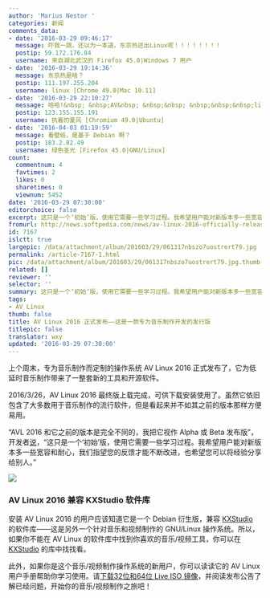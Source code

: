 ```yaml
---
author: 'Marius Nestor '
categories: 新闻
comments_data:
- date: '2016-03-29 09:46:17'
  message: 吓我一跳，还以为一本道，东京热还出Linux呢！！！！！！！！
  postip: 59.172.176.84
  username: 来自湖北武汉的 Firefox 45.0|Windows 7 用户
- date: '2016-03-29 19:14:36'
  message: 东京热是啥？
  postip: 111.197.255.204
  username: linux [Chrome 49.0|Mac 10.11]
- date: '2016-03-29 22:10:27'
  message: 哈哈!&nbsp; &nbsp;AV&nbsp; &nbsp;&nbsp; &nbsp;&nbsp;&nbsp;linux
  postip: 123.155.155.191
  username: 执着的夏风 [Chromium 49.0|Ubuntu]
- date: '2016-04-03 01:19:59'
  message: 看壁纸，是基于 Debian 啊？
  postip: 183.2.82.49
  username: 绿色圣光 [Firefox 45.0|GNU/Linux]
count:
  commentnum: 4
  favtimes: 2
  likes: 0
  sharetimes: 0
  viewnum: 5452
date: '2016-03-29 07:30:00'
editorchoice: false
excerpt: 这只是一个‘初始’版，使用它需要一些学习过程。我希望用户能对新版本多一些宽容和耐心，我们指望您的反馈才能改进，也希望可以将你的经验分享给别人。
fromurl: http://news.softpedia.com/news/av-linux-2016-officially-released-a-debian-os-optimized-for-audio-production-502266.shtml
id: 7167
islctt: true
largepic: /data/attachment/album/201603/29/061317nbszo7uostrert79.jpg
permalink: /article-7167-1.html
pic: /data/attachment/album/201603/29/061317nbszo7uostrert79.jpg.thumb.jpg
related: []
reviewer: ''
selector: ''
summary: 这只是一个‘初始’版，使用它需要一些学习过程。我希望用户能对新版本多一些宽容和耐心，我们指望您的反馈才能改进，也希望可以将你的经验分享给别人。
tags:
- AV Linux
thumb: false
title: AV Linux 2016 正式发布——这是一款专为音乐制作开发的发行版
titlepic: false
translator: wxy
updated: '2016-03-29 07:30:00'
---
```


上个周末，专为音乐制作而定制的操作系统 AV Linux 2016 正式发布了，它为低延时音乐制作带来了一整套新的工具和开源软件。


2016/3/26，AV Linux 2016 最终版上载完成，可供下载安装使用了。虽然它依旧包含了大多数用于音乐制作的流行软件，但是看起来并不如其之前的版本那样方便易用。


“AVL 2016 和它之前的版本是完全不同的，我把它视作 Alpha 或 Beta 发布版”，开发者[说](http://www.bandshed.net/2016/03/23/avl2016/)，“这只是一个‘初始’版，使用它需要一些学习过程。我希望用户能对新版本多一些宽容和耐心，我们指望您的反馈才能不断改进，也希望您可以将经验分享给别人。”


![](/data/attachment/album/201603/29/061317nbszo7uostrert79.jpg)


### AV Linux 2016 兼容 KXStudio 软件库


安装 AV Linux 2016 的用户应该知道它是一个 Debian 衍生版，兼容 [KXStudio](http://kxstudio.linuxaudio.org/) 的软件库——这是另外一个针对音乐和视频制作的 GNU/Linux 操作系统。所以，如果你不能在 AV Linux 的软件库中找到你喜欢的音乐/视频工具，你可以在 [KXStudio](http://kxstudio.linuxaudio.org/) 的库中找找看。


此外，如果你是这个音乐/视频制作操作系统的新用户，你可以读读它的 AV Linux 用户手册帮助你学习使用。请[下载32位和64位 Live ISO 镜像](http://linux.softpedia.com/get/System/Operating-Systems/Linux-Distributions/AV-Linux-48850.shtml)，并阅读发布公告了解已经问题，开始你的音乐/视频制作之旅吧！